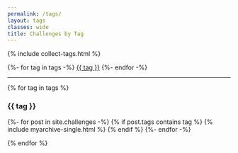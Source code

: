 ```yaml
---
permalink: /tags/
layout: tags
classes: wide
title: Challenges by Tag
---
```



{% include collect-tags.html %}


<p>
{%- for tag in tags -%}
  <a href="#{{ tag | slugify }}" class="page__taxonomy-item" rel="tag">{{ tag }}</a>
{%- endfor -%}
</p>

<hr/>

{% for tag in tags %}

<div class="feature__wrapper">
    <h3 id="{{ tag | slugify }}">{{ tag }}</h3>
    <div class="entries-grid">
        {%- for post in site.challenges -%}
          {% if post.tags contains tag %}
            {% include myarchive-single.html %}
          {% endif %}
        {%- endfor -%}
    </div>
</div>

{% endfor %}
